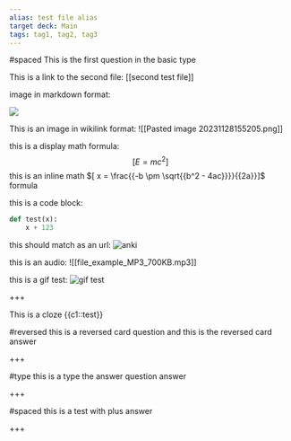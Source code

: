 ```yaml
---
alias: test file alias
target deck: Main
tags: tag1, tag2, tag3
---
```

#spaced
This is the first question in the basic type

This is a link to the second  file: [[second test file]]

image in markdown format:

![](Pasted%20image%2020231127233530.png)

This is an image in wikilink format:
![[Pasted image 20231128155205.png]]

this is a display math formula:
$$[ E = mc^2]$$
this is an inline math $[ x = \frac{{-b \pm \sqrt{{b^2 - 4ac}}}}{{2a}}]$ formula

this is a code block:
```python
def test(x):
	x + 123
```

this should match as an url:
![anki](https://upload.wikimedia.org/wikipedia/commons/thumb/3/3d/Anki-icon.svg/1280px-Anki-icon.svg.png)

this is an audio: 
![[file_example_MP3_700KB.mp3]]

this is a gif test:
![gif test](https://cdn.shortpixel.ai/spai/q_lossy+w_631+to_webp+ret_img/mailfloss.com/storage/2019/08/5d667803a7a67_gif1-Everyonelovesgifs_4ef1dbef8a604a3e1b26eebf2c000ef0.gif)

<!--ID: 1752585988844-->
+++

 This is a cloze {{c1::test}}
<!--ID: 1752585988849-->


#reversed
this is a reversed card question
and this is the reversed card answer

<!--ID: 1752585988846-->
+++

#type
this is a type the answer question
answer

<!--ID: 1752585988848-->
+++

#spaced 
this is a test with plus
answer

<!--ID: 1752585988845-->
+++